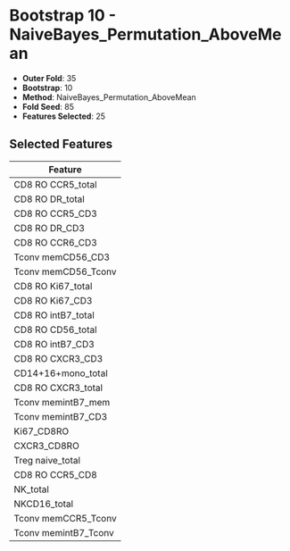 # Bootstrap 10 - NaiveBayes_Permutation_AboveMean

- **Outer Fold**: 35
- **Bootstrap**: 10
- **Method**: NaiveBayes_Permutation_AboveMean
- **Fold Seed**: 85
- **Features Selected**: 25

## Selected Features

| Feature |
|---------|
| CD8 RO CCR5_total |
| CD8 RO DR_total |
| CD8 RO CCR5_CD3 |
| CD8 RO DR_CD3 |
| CD8 RO CCR6_CD3 |
| Tconv memCD56_CD3 |
| Tconv memCD56_Tconv |
| CD8 RO Ki67_total |
| CD8  RO Ki67_CD3 |
| CD8 RO intB7_total |
| CD8 RO CD56_total |
| CD8 RO intB7_CD3 |
| CD8 RO CXCR3_CD3 |
| CD14+16+mono_total |
| CD8 RO CXCR3_total |
| Tconv memintB7_mem |
| Tconv memintB7_CD3 |
| Ki67_CD8RO |
| CXCR3_CD8RO |
| Treg naive_total |
| CD8 RO CCR5_CD8 |
| NK_total |
| NKCD16_total |
| Tconv memCCR5_Tconv |
| Tconv memintB7_Tconv |
